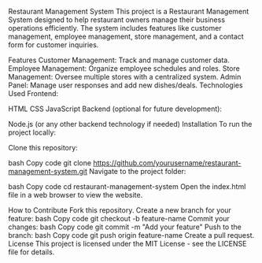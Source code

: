 Restaurant Management System
This project is a Restaurant Management System designed to help restaurant owners manage their business operations efficiently. The system includes features like customer management, employee management, store management, and a contact form for customer inquiries.

Features
Customer Management: Track and manage customer data.
Employee Management: Organize employee schedules and roles.
Store Management: Oversee multiple stores with a centralized system.
Admin Panel: Manage user responses and add new dishes/deals.
Technologies Used
Frontend:

HTML
CSS
JavaScript
Backend (optional for future development):

Node.js (or any other backend technology if needed)
Installation
To run the project locally:

Clone this repository:

bash
Copy code
git clone https://github.com/yourusername/restaurant-management-system.git
Navigate to the project folder:

bash
Copy code
cd restaurant-management-system
Open the index.html file in a web browser to view the website.

How to Contribute
Fork this repository.
Create a new branch for your feature:
bash
Copy code
git checkout -b feature-name
Commit your changes:
bash
Copy code
git commit -m "Add your feature"
Push to the branch:
bash
Copy code
git push origin feature-name
Create a pull request.
License
This project is licensed under the MIT License - see the LICENSE file for details.

